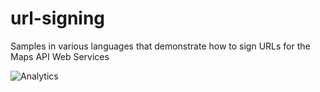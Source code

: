 # url-signing
Samples in various languages that demonstrate how to sign URLs for the Maps API Web Services

![Analytics](https://maps-ga-beacon.appspot.com/UA-12846745-20/url-signing/readme?pixel)

